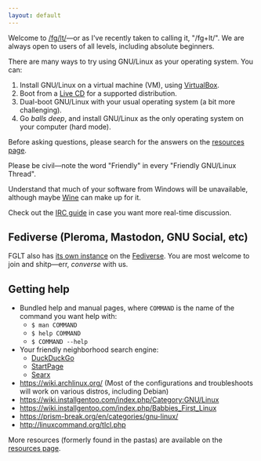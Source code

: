 ```yaml
---
layout: default
---
```


Welcome to [/fg/lt/](https://boards.4chan.org/g/catalog#s=fglt)—or as I've
recently taken to calling it, "/fg+lt/". We are always open to users of all
levels, including absolute beginners.

There are many ways to try using GNU/Linux as your operating system.  You can:

1. Install GNU/Linux on a virtual machine (VM), using
   [VirtualBox](https://www.virtualbox.org/).
2. Boot from a [Live CD](https://en.wikipedia.org/wiki/Live_CD) for a supported
   distribution.
3. Dual-boot GNU/Linux with your usual operating system (a bit more
   challenging).
4. Go *balls deep*, and install GNU/Linux as the only operating system on your
   computer (hard mode).

Before asking questions, please search for the answers on the [resources
page](/resources.html).

Please be civil—note the word "Friendly" in every "Friendly GNU/Linux Thread".

Understand that much of your software from Windows will be unavailable,
although maybe [Wine](https://help.ubuntu.com/community/Wine) can make up for
it.

Check out the [IRC guide](/irc.html) in case you want more real-time
discussion.

## Fediverse (Pleroma, Mastodon, GNU Social, etc)

FGLT also has [its own instance](https://soc.fglt.nl/) on the
[Fediverse](https://en.wikipedia.org/wiki/Fediverse).  You are most welcome to
join and shitp—err, *converse* with us.

## Getting help

- Bundled help and manual pages, where `COMMAND` is the name of the command you
  want help with:
	- `$ man COMMAND`
	- `$ help COMMAND`
	- `$ COMMAND --help`
- Your friendly neighborhood search engine:
	- [DuckDuckGo](https://duckduckgo.com/)
	- [StartPage](https://www.startpage.com/)
	- [Searx](https://searx.tyil.nl/)
- <https://wiki.archlinux.org/> (Most of the configurations and troubleshoots
  will work on various distros, including Debian)
- <https://wiki.installgentoo.com/index.php/Category:GNU/Linux>
- <https://wiki.installgentoo.com/index.php/Babbies_First_Linux>
- <https://prism-break.org/en/categories/gnu-linux/>
- <http://linuxcommand.org/tlcl.php>

More resources (formerly found in the pastas) are available on the [resources
page](/resources.html).
